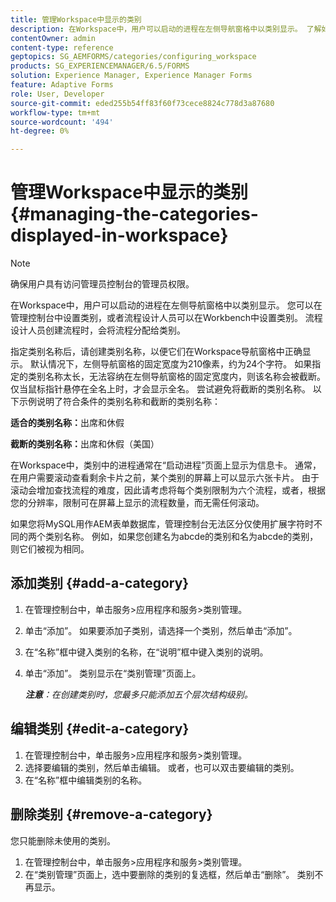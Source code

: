 ```yaml
---
title: 管理Workspace中显示的类别
description: 在Workspace中，用户可以启动的进程在左侧导航窗格中以类别显示。 了解如何管理Workspace中显示的这些类别。
contentOwner: admin
content-type: reference
geptopics: SG_AEMFORMS/categories/configuring_workspace
products: SG_EXPERIENCEMANAGER/6.5/FORMS
solution: Experience Manager, Experience Manager Forms
feature: Adaptive Forms
role: User, Developer
source-git-commit: eded255b54ff83f60f73cece8824c778d3a87680
workflow-type: tm+mt
source-wordcount: '494'
ht-degree: 0%

---
```


# 管理Workspace中显示的类别 {#managing-the-categories-displayed-in-workspace}

>[!NOTE]
> 
> 确保用户具有访问管理员控制台的管理员权限。

在Workspace中，用户可以启动的进程在左侧导航窗格中以类别显示。 您可以在管理控制台中设置类别，或者流程设计人员可以在Workbench中设置类别。 流程设计人员创建流程时，会将流程分配给类别。

指定类别名称后，请创建类别名称，以便它们在Workspace导航窗格中正确显示。 默认情况下，左侧导航窗格的固定宽度为210像素，约为24个字符。 如果指定的类别名称太长，无法容纳在左侧导航窗格的固定宽度内，则该名称会被截断。 仅当鼠标指针悬停在全名上时，才会显示全名。 尝试避免将截断的类别名称。 以下示例说明了符合条件的类别名称和截断的类别名称：

**适合的类别名称：**&#x200B;出席和休假

**截断的类别名称：**&#x200B;出席和休假（美国）

在Workspace中，类别中的进程通常在“启动进程”页面上显示为信息卡。 通常，在用户需要滚动查看剩余卡片之前，某个类别的屏幕上可以显示六张卡片。 由于滚动会增加查找流程的难度，因此请考虑将每个类别限制为六个流程，或者，根据您的分辨率，限制可在屏幕上显示的流程数量，而无需任何滚动。

如果您将MySQL用作AEM表单数据库，管理控制台无法区分仅使用扩展字符时不同的两个类别名称。 例如，如果您创建名为abcde的类别和名为abcde的类别，则它们被视为相同。

## 添加类别 {#add-a-category}

1. 在管理控制台中，单击服务>应用程序和服务>类别管理。
1. 单击“添加”。 如果要添加子类别，请选择一个类别，然后单击“添加”。
1. 在“名称”框中键入类别的名称，在“说明”框中键入类别的说明。
1. 单击“添加”。 类别显示在“类别管理”页面上。

   ***注意&#x200B;**：在创建类别时，您最多只能添加五个层次结构级别。*

## 编辑类别 {#edit-a-category}

1. 在管理控制台中，单击服务>应用程序和服务>类别管理。
1. 选择要编辑的类别，然后单击编辑。 或者，也可以双击要编辑的类别。
1. 在“名称”框中编辑类别的名称。

## 删除类别 {#remove-a-category}

您只能删除未使用的类别。

1. 在管理控制台中，单击服务>应用程序和服务>类别管理。
1. 在“类别管理”页面上，选中要删除的类别的复选框，然后单击“删除”。 类别不再显示。
